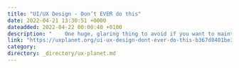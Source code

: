 ```yaml
---
title: "UI/UX Design - Don’t EVER do this"
date: 2022-04-21 13:30:51 +0000
dateadded: 2022-04-22 00:00:40 +0100
description: "    One huge, glaring thing to avoid if you want to maintain quality UI/UX.  Continue reading on UX Planet »  "
link: "https://uxplanet.org/ui-ux-design-dont-ever-do-this-b367d8401be3?source=rss----819cc2aaeee0---4"
category:
directory: _directory/ux-planet.md
---
```

